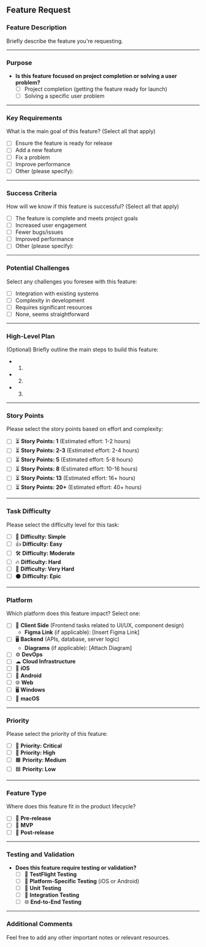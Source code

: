 ## Feature Request

### Feature Description
Briefly describe the feature you're requesting.

---

### Purpose
- **Is this feature focused on project completion or solving a user problem?**
  - [ ] Project completion (getting the feature ready for launch)
  - [ ] Solving a specific user problem

---

### Key Requirements
What is the main goal of this feature? (Select all that apply)
- [ ] Ensure the feature is ready for release
- [ ] Add a new feature
- [ ] Fix a problem
- [ ] Improve performance
- [ ] Other (please specify):

---

### Success Criteria
How will we know if this feature is successful? (Select all that apply)
- [ ] The feature is complete and meets project goals
- [ ] Increased user engagement
- [ ] Fewer bugs/issues
- [ ] Improved performance
- [ ] Other (please specify):

---

### Potential Challenges
Select any challenges you foresee with this feature:
- [ ] Integration with existing systems
- [ ] Complexity in development
- [ ] Requires significant resources
- [ ] None, seems straightforward

---

### High-Level Plan
(Optional) Briefly outline the main steps to build this feature:
- 1.
- 2.
- 3.

---

### Story Points
Please select the story points based on effort and complexity:

- [ ] ⏳ **Story Points: 1** (Estimated effort: 1-2 hours)
- [ ] ⏳ **Story Points: 2-3** (Estimated effort: 2-4 hours)
- [ ] ⏳ **Story Points: 5** (Estimated effort: 5-8 hours)
- [ ] ⏳ **Story Points: 8** (Estimated effort: 10-16 hours)
- [ ] ⏳ **Story Points: 13** (Estimated effort: 16+ hours)
- [ ] ⏳ **Story Points: 20+** (Estimated effort: 40+ hours)

---

### Task Difficulty
Please select the difficulty level for this task:

- [ ] 🌱 **Difficulty: Simple**  
- [ ] 👍 **Difficulty: Easy**  
- [ ] 🛠 **Difficulty: Moderate**  
- [ ] 🔥 **Difficulty: Hard**  
- [ ] 🧠 **Difficulty: Very Hard**  
- [ ] ⚫ **Difficulty: Epic**

---

### Platform
Which platform does this feature impact? Select one:

- [ ] 🎨 **Client Side** (Frontend tasks related to UI/UX, component design)
  - **Figma Link** (if applicable): [Insert Figma Link]
- [ ] 🖥 **Backend** (APIs, database, server logic)
  - **Diagrams** (if applicable): [Attach Diagram]
- [ ] ⚙ **DevOps**
- [ ] ☁ **Cloud Infrastructure**
- [ ] 🍎 **iOS**
- [ ] 🤖 **Android**
- [ ] 🌐 **Web**
- [ ] 🖥 **Windows**
- [ ] 🍏 **macOS**

---

### Priority
Please select the priority of this feature:

- [ ] 🚨 **Priority: Critical**
- [ ] 🚨 **Priority: High**
- [ ] 🟧 **Priority: Medium**
- [ ] 🟦 **Priority: Low**

---

### Feature Type
Where does this feature fit in the product lifecycle?

- [ ] 🚩 **Pre-release**
- [ ] 🚩 **MVP**
- [ ] 🚩 **Post-release**

---

### Testing and Validation
- **Does this feature require testing or validation?**
  - [ ] 🧪 **TestFlight Testing**
  - [ ] 📱 **Platform-Specific Testing** (iOS or Android)
  - [ ] 🔬 **Unit Testing**
  - [ ] 🧩 **Integration Testing**
  - [ ] 🌐 **End-to-End Testing**

---

### Additional Comments
Feel free to add any other important notes or relevant resources.

